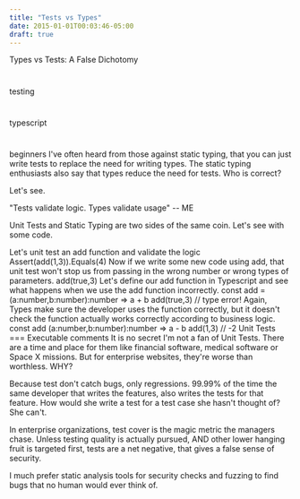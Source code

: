 ```yaml
---
title: "Tests vs Types"
date: 2015-01-01T00:03:46-05:00
draft: true
---
```


Types vs Tests: A False Dichotomy

#

testing

#

typescript

#

beginners
I've often heard from those against static typing, that you can just write tests to replace the need for writing types. The static typing enthusiasts also say that types reduce the need for tests. Who is correct?

Let's see.

"Tests validate logic. Types validate usage"
-- ME

Unit Tests and Static Typing are two sides of the same coin. Let's see with some code.

Let's unit test an add function and validate the logic
Assert(add(1,3)).Equals(4)
Now if we write some new code using add, that unit test won't stop us from passing in the wrong number or wrong types of parameters.
add(true,3)
Let's define our add function in Typescript and see what happens when we use the add function incorrectly.
const add = (a:number,b:number):number => a + b
add(true,3) // type error!
Again, Types make sure the developer uses the function correctly, but it doesn't check the function actually works correctly according to business logic.
const add (a:number,b:number):number => a - b
add(1,3) // -2
Unit Tests === Executable comments
It is no secret I'm not a fan of Unit Tests. There are a time and place for them like financial software, medical software or Space X missions. But for enterprise websites, they're worse than worthless. WHY?

Because test don't catch bugs, only regressions. 99.99% of the time the same developer that writes the features, also writes the tests for that feature. How would she write a test for a test case she hasn't thought of? She can't.

In enterprise organizations, test cover is the magic metric the managers chase. Unless testing quality is actually pursued, AND other lower hanging fruit is targeted first, tests are a net negative, that gives a false sense of security.

I much prefer static analysis tools for security checks and fuzzing to find bugs that no human would ever think of.
